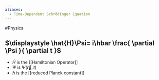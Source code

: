 ```yaml
---
aliases:
  - Time-Dependent Schrödinger Equation
---
```

#Physics 
## $\displaystyle \hat{H}\Psi= i\hbar \frac{ \partial \Psi }{ \partial t }$
* $\displaystyle \hat{H}$ is the [[Hamiltonian Operator]]
* $\displaystyle \Psi$ is $\displaystyle \Psi(\vec{r},t)$
* $\displaystyle \hbar$ is the [[reduced Planck constant]]